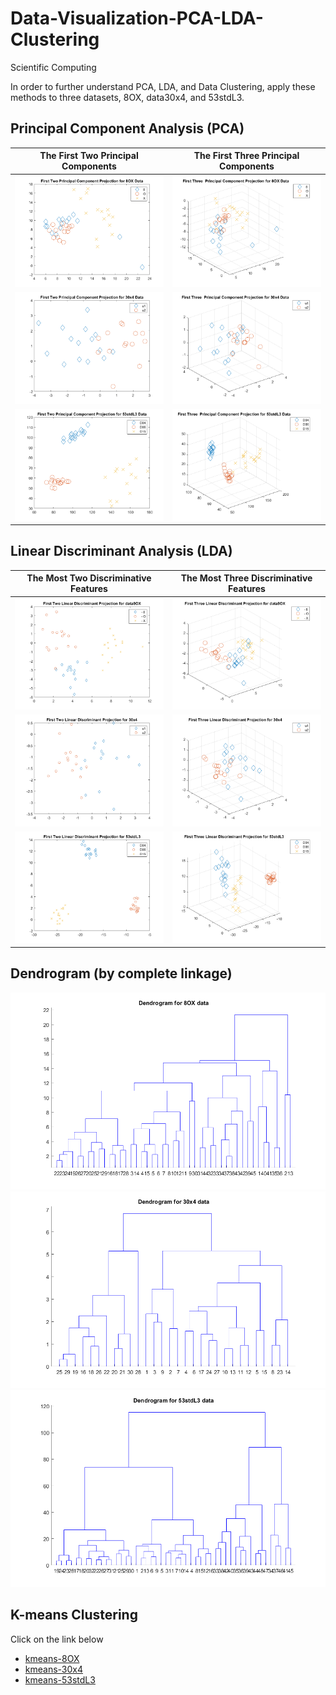 # Data-Visualization-PCA-LDA-Clustering
Scientific Computing

In order to further understand PCA, LDA, and Data Clustering, apply these methods to three datasets, 8OX, data30x4, and 53stdL3.
## Principal Component Analysis (PCA)
| **The First Two Principal Components** | **The First Three Principal Components** | 
| :----------------------------: |:--------------------------------:| 
| ![](https://github.com/KelvinYang0320/Data-Visualization-PCA-LDA-Clustering/blob/main/img/pca8OX_2D.png)        | ![](https://github.com/KelvinYang0320/Data-Visualization-PCA-LDA-Clustering/blob/main/img/pca8OX_3D.png)      | 
|![](https://github.com/KelvinYang0320/Data-Visualization-PCA-LDA-Clustering/blob/main/img/pca30x4_2D.png)|![](https://github.com/KelvinYang0320/Data-Visualization-PCA-LDA-Clustering/blob/main/img/pca30x4_3D.png)|
|![](https://github.com/KelvinYang0320/Data-Visualization-PCA-LDA-Clustering/blob/main/img/pca53stdL3_2D.png)|![](https://github.com/KelvinYang0320/Data-Visualization-PCA-LDA-Clustering/blob/main/img/pca53stdL3_3D.png)|
## Linear Discriminant Analysis (LDA)
| **The Most Two Discriminative Features** | **The Most Three Discriminative Features** | 
| :----------------------------: |:--------------------------------:| 
| ![](https://github.com/KelvinYang0320/Data-Visualization-PCA-LDA-Clustering/blob/main/img/lda8OX_2D.png)        | ![](https://github.com/KelvinYang0320/Data-Visualization-PCA-LDA-Clustering/blob/main/img/lda8OX_3D.png)      | 
|![](https://github.com/KelvinYang0320/Data-Visualization-PCA-LDA-Clustering/blob/main/img/lda30x4_2D.png)|![](https://github.com/KelvinYang0320/Data-Visualization-PCA-LDA-Clustering/blob/main/img/lda30x4_3D.png)|
|![](https://github.com/KelvinYang0320/Data-Visualization-PCA-LDA-Clustering/blob/main/img/lda53stdL3_2D.png)|![](https://github.com/KelvinYang0320/Data-Visualization-PCA-LDA-Clustering/blob/main/img/lda53stdL3_3D.png)|
## Dendrogram (by complete linkage)
![](https://github.com/KelvinYang0320/Data-Visualization-PCA-LDA-Clustering/blob/main/img/dendrogram8OX.png)
![](https://github.com/KelvinYang0320/Data-Visualization-PCA-LDA-Clustering/blob/main/img/dendrogram30x4.png)
![](https://github.com/KelvinYang0320/Data-Visualization-PCA-LDA-Clustering/blob/main/img/dendrogram53stdL3.png)
## K-means Clustering
Click on the link below
* [kmeans-8OX](https://github.com/KelvinYang0320/Data-Visualization-PCA-LDA-Clustering/blob/main/8OX/kmeans8OX.m)
* [kmeans-30x4](https://github.com/KelvinYang0320/Data-Visualization-PCA-LDA-Clustering/blob/main/30x4/kmeans30x4.m)
* [kmeans-53stdL3](https://github.com/KelvinYang0320/Data-Visualization-PCA-LDA-Clustering/blob/main/53stdL3/kmeans53stdL3.m)
